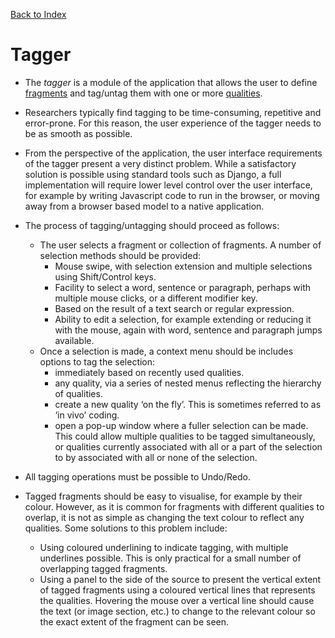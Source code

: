 [Back to Index](index.md)

# Tagger

- The _tagger_ is a module of the application that allows the user to define [fragments](terminology.md#fragment) and tag/untag them with one or more [qualities](terminology.md#quality).

- Researchers typically find tagging to be time-consuming, repetitive and error-prone. For this reason, the user experience of the tagger needs to be as smooth as possible.

- From the perspective of the application, the user interface requirements of the tagger present a very distinct problem. While a satisfactory solution is possible using standard tools such as Django, a full implementation will require lower level control over the user interface, for example by writing Javascript code to run in the browser, or moving away from a browser based model to a native application.

- The process of tagging/untagging should proceed as follows:

  - The user selects a fragment or collection of fragments. A number of selection methods should be provided:
    - Mouse swipe, with selection extension and multiple selections using Shift/Control keys.
    - Facility to select a word, sentence or paragraph, perhaps with multiple mouse clicks, or a different modifier key.
    - Based on the result of a text search or regular expression.
    - Ability to edit a selection, for example extending or reducing it with the mouse, again with word, sentence and paragraph jumps available.
  - Once a selection is made, a context menu should be includes options to tag the selection:
    - immediately based on recently used qualities.
    - any quality, via a series of nested menus reflecting the hierarchy of qualities.
    - create a new quality ‘on the fly’. This is sometimes referred to as ‘in vivo’ coding.
    - open a pop-up window where a fuller selection can be made. This could allow multiple qualities to be tagged simultaneously, or qualities currently associated with all or a part of the selection to by associated with all or none of the selection.

- All tagging operations must be possible to Undo/Redo.

- Tagged fragments should be easy to visualise, for example by their colour. However, as it is common for fragments with different qualities to overlap, it is not as simple as changing the text colour to reflect any qualities. Some solutions to this problem include:

  - Using coloured underlining to indicate tagging, with multiple underlines possible. This is only practical for a small number of overlapping tagged fragments.
  - Using a panel to the side of the source to present the vertical extent of tagged fragments using a coloured vertical lines that represents the qualities. Hovering the mouse over a vertical line should cause the text (or image section, etc.) to change to the relevant colour so the exact extent of the fragment can be seen.

